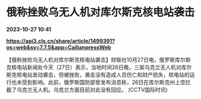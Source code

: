 # 俄称挫败乌无人机对库尔斯克核电站袭击

**2023-10-27 10:41**

**https://api3.cls.cn/share/article/1499391?os=web&sv=7.7.5&app=CailianpressWeb**

【俄称挫败乌无人机对库尔斯克核电站袭击】财联社10月27日电，俄罗斯库尔斯克核电站新闻处今天（27日）表示，当地时间26日晚，三架乌克兰无人机对库尔斯克核电站发动袭击，但被挫败，袭击没有造成人员伤亡和财产损失，核电站的运行也未受到影响。此前，俄罗斯国防部曾发布消息称，26日在库尔斯克州上空拦截了乌克兰无人机。乌克兰方面目前对此没有回应。 (CCTV国际时讯)